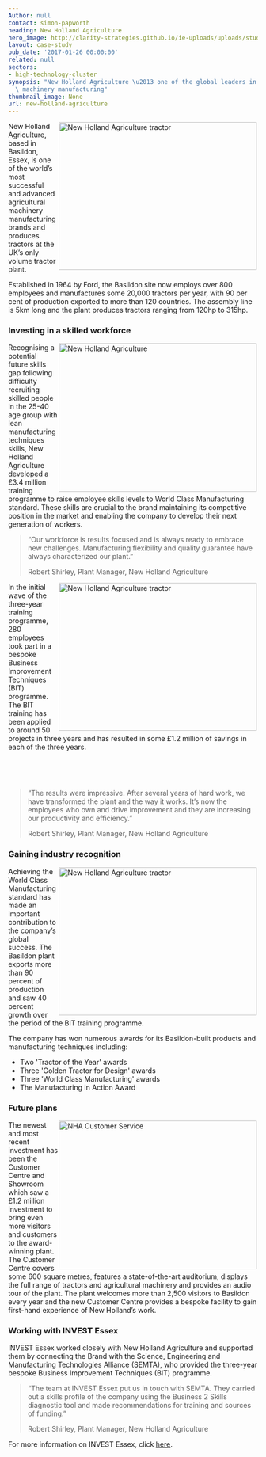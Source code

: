 ```yaml
---
Author: null
contact: simon-papworth
heading: New Holland Agriculture
hero_image: http://clarity-strategies.github.io/ie-uploads/uploads/studies/BB_1290_Plus_16_421_1980.jpg
layout: case-study
pub_date: '2017-01-26 00:00:00'
related: null
sectors:
- high-technology-cluster
synopsis: "New Holland Agriculture \u2013 one of the global leaders in agricultural\
  \ machinery manufacturing"
thumbnail_image: None
url: new-holland-agriculture
---
```


<p><a href='http://agriculture1.newholland.com/eu/en-uk' target='_blank'><img alt='New Holland Agriculture tractor' src='//clarity-strategies.github.io/ie-uploads/uploads/about/CR8_80_Everest_Tier4B_16_022_400.jpg' style='width: 400px; height: 299px; margin-left: 2px; margin-right: 2px; float: right;'/></a>New Holland Agriculture, based in Basildon, Essex, is one of the world’s most successful and advanced agricultural machinery manufacturing brands and produces tractors at the UK’s only volume tractor plant.</p><p>Established in 1964 by Ford, the Basildon site now employs over 800 employees and manufactures some 20,000 tractors per year, with 90 per cent of production exported to more than 120 countries. The assembly line is 5km long and the plant produces tractors ranging from 120hp to 315hp.</p><h3>Investing in a skilled workforce</h3><p><img alt='New Holland Agriculture's site' src='//clarity-strategies.github.io/ie-uploads/uploads/about/SR1_400.jpg' style='width: 400px; height: 300px; margin-left: 2px; margin-right: 2px; float: right;'/>Recognising a potential future skills gap following difficulty recruiting skilled people in the 25-40 age group with lean manufacturing techniques skills, New Holland Agriculture developed a £3.4 million training programme to raise employee skills levels to World Class Manufacturing standard. These skills are crucial to the brand maintaining its competitive position in the market and enabling the company to develop their next generation of workers.</p><blockquote><p>“Our workforce is results focused and is always ready to embrace new challenges. Manufacturing flexibility and quality guarantee have always characterized our plant.”</p><p>Robert Shirley, Plant Manager, New Holland Agriculture</p></blockquote><p><a href='http://agriculture1.newholland.com/eu/en-uk' target='_blank'><img alt='New Holland Agriculture tractor' src='//clarity-strategies.github.io/ie-uploads/uploads/about/T4_110F_Tier4A_16_007_400.jpg' style='width: 400px; height: 299px; margin-left: 2px; margin-right: 2px; float: right;'/></a>In the initial wave of the three-year training programme, 280 employees took part in a bespoke Business Improvement Techniques (BIT) programme. The BIT training has been applied to around 50 projects in three years and has resulted in some £1.2 million of savings in each of the three years.</p><p> </p><p> </p><blockquote><p>“The results were impressive. After several years of hard work, we have transformed the plant and the way it works. It’s now the employees who own and drive improvement and they are increasing our productivity and efficiency.”</p><p>Robert Shirley, Plant Manager, New Holland Agriculture</p></blockquote><h3>Gaining industry recognition</h3><p><a href='http://agriculture1.newholland.com/eu/en-uk' target='_blank'><img alt='New Holland Agriculture tractor' src='//clarity-strategies.github.io/ie-uploads/uploads/about/T7_315_Autocommand_HD_Tier4B_15_378_400.jpg' style='width: 400px; height: 299px; margin-left: 2px; margin-right: 2px; float: right;'/></a>Achieving the World Class Manufacturing standard has made an important contribution to the company’s global success. The Basildon plant exports more than 90 percent of production and saw 40 percent growth over the period of the BIT training programme.</p><p>The company has won numerous awards for its Basildon-built products and manufacturing techniques including:</p><ul><li>Two 'Tractor of the Year' awards</li><li>Three 'Golden Tractor for Design' awards</li><li>Three 'World Class Manufacturing' awards</li><li>The Manufacturing in Action Award</li></ul><h3>Future plans</h3><p><img alt='NHA Customer Service' src='//clarity-strategies.github.io/ie-uploads/uploads/about/Basildon_2016_Customer_Center_Outside_003_400.jpg' style='width: 400px; height: 300px; margin-left: 2px; margin-right: 2px; float: right;'/>The newest and most recent investment has been the Customer Centre and Showroom which saw a £1.2 million investment to bring even more visitors and customers to the award-winning plant. The Customer Centre covers some 600 square metres, features a state-of-the-art auditorium, displays the full range of tractors and agricultural machinery and provides an audio tour of the plant. The plant welcomes more than 2,500 visitors to Basildon every year and the new Customer Centre provides a bespoke facility to gain first-hand experience of New Holland’s work.</p><h3>Working with INVEST Essex</h3><p>INVEST Essex worked closely with New Holland Agriculture and supported them by connecting the Brand with the Science, Engineering and Manufacturing Technologies Alliance (SEMTA), who provided the three-year bespoke Business Improvement Techniques (BIT) programme.</p><blockquote><p>“The team at INVEST Essex put us in touch with SEMTA. They carried out a skills profile of the company using the Business 2 Skills diagnostic tool and made recommendations for training and sources of funding.”</p><p>Robert Shirley, Plant Manager, New Holland Agriculture</p></blockquote><p>For more information on INVEST Essex, click <a href='http://investessex.co.uk/' target='_blank'>here</a>.</p>